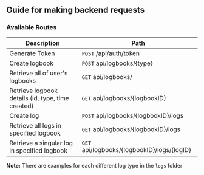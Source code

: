 ## Guide for making backend requests

### Avaliable Routes
| Description | Path |
|----------|----------|
| Generate Token | `POST` /api/auth/token |
| Create logbook | `POST` api/logbooks/{type} |
| Retrieve all of user's logbooks | `GET` api/logbooks/ |
| Retrieve logbook details (id, type, time created) | `GET` api/logbooks/{logbookID} |
| Create log | `POST` api/logbooks/{logbookID}/logs |
| Retrieve all logs in specified logbook | `GET` api/logbooks/{logbookID}/logs |
| Retrieve a singular log in specified logbook | `GET` api/logbooks/{logbookID}/logs/{logID} |

**Note:** There are examples for each different log type in the `logs` folder